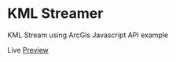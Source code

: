 # KML Streamer
KML Stream using ArcGis Javascript API example

Live [Preview](https://developers.arcgis.com/javascript/latest/sample-code/sandbox/index.html?sample=layers-kml)
